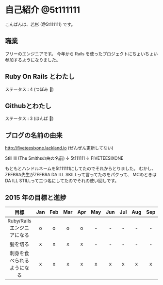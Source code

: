 # 自己紹介 @5t111111

こんばんは、若杉 (@5t111111) です。

## 職業

フリーのエンジニアです。
今年から Rails を使ったプロジェクトにちょいちょい参加するようになりました。

## Ruby On Rails とわたし

ステータス : 4 (つぼみ :tulip:)

## Githubとわたし

ステータス : 3 (ほんば :herb:)

## ブログの名前の由来

http://fiveteesixone.lackland.io (ぜんぜん更新してない)

Still Ill (The Smithsの曲の名前)
↓
5t111111
↓
FIVETEESIXONE

もともとハンドルネームを5t111111にしてたのでそれからとりました。
むかし、ZEEBRA先生がZEEBRA DA ILL SKILLって言ってたのをパクって、
MCのときはDA ILL STILLって二つ名にしてたのでそれの使い回しです。

## 2015 年の目標と進捗

|            目標                                   | Jan | Feb | Mar | Apr | May | Jun | Jul | Aug | Sep | Oct | Nov | Dec |
|:-------------------------------------------------:|:---:|:---:|:---:|:---:|:---:|:---:|:---:|:---:|:---:|:---:|:---:|:---:|
| Ruby/Rails エンジニアになる                       |  o  |  o  |  o  |  o  |  -  |  -  |  -  |  -  |  -  |  -  |  -  |  -  |
| 髪を切る                                          |  x  |  x  |  x  |  x  |  -  |  -  |  -  |  -  |  -  |  -  |  -  |  -  |
| 刺身を食べられるようになる                        |  x  |  x  |  x  |  x  |  x  |  x  |  x  |  x  |  x  |  x  |  x  |  x  |
